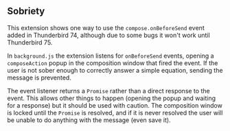 ## Sobriety

This extension shows one way to use the `compose.onBeforeSend` event added in Thunderbird 74,
although due to some bugs it won't work until Thunderbird 75.

In `background.js` the extension listens for `onBeforeSend` events, opening a `composeAction` popup
in the composition window that fired the event. If the user is not sober enough to correctly answer
a simple equation, sending the message is prevented.

The event listener returns a `Promise` rather than a direct response to the event. This allows other
things to happen (opening the popup and waiting for a response) but it should be used with caution.
The composition window is locked until the `Promise` is resolved, and if it is never resolved the
user will be unable to do anything with the message (even save it).
